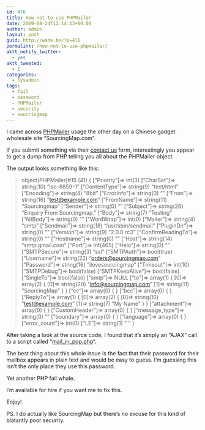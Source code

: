 ```yaml
---
id: 476
title: How not to use PHPMailer
date: 2009-08-24T12:14:13+00:00
author: admin
layout: post
guid: http://wade.be/?p=476
permalink: /how-not-to-use-phpmailer/
aktt_notify_twitter:
  - yes
aktt_tweeted:
  - 1
categories:
  - Sysadmin
tags:
  - fail
  - password
  - PHPMailer
  - security
  - sourcingmap
---
```

<p class="lead">
  I came across <a href="http://phpmailer.worxware.com/">PHPMailer</a> usage the other day on a Chinese gadget wholesale site &#8220;SourcingMap.com&#8221;.
</p>

If you submit something via their [contact us](http://www.sourcingmap.com/contact_us.php) form, interestingly you appear to get a dump from PHP telling you all about the PHPMailer object.

<!--more-->The output looks something like this:

> object(PHPMailer)#15 (41) { [&#8220;Priority&#8221;]=> int(3) [&#8220;CharSet&#8221;]=> string(10) &#8220;iso-8859-1&#8221; [&#8220;ContentType&#8221;]=> string(9) &#8220;text/html&#8221; [&#8220;Encoding&#8221;]=> string(4) &#8220;8bit&#8221; [&#8220;ErrorInfo&#8221;]=> string(0) &#8220;&#8221; [&#8220;From&#8221;]=> string(16) &#8220;test@example.com&#8221; [&#8220;FromName&#8221;]=> string(11) &#8220;Sourcingmap&#8221; [&#8220;Sender&#8221;]=> string(0) &#8220;&#8221; [&#8220;Subject&#8221;]=> string(26) &#8220;Enquiry From Sourcingmap.&#8221; [&#8220;Body&#8221;]=> string(7) &#8220;Testing&#8221; [&#8220;AltBody&#8221;]=> string(0) &#8220;&#8221; [&#8220;WordWrap&#8221;]=> int(0) [&#8220;Mailer&#8221;]=> string(4) &#8220;smtp&#8221; [&#8220;Sendmail&#8221;]=> string(18) &#8220;/usr/sbin/sendmail&#8221; [&#8220;PluginDir&#8221;]=> string(0) &#8220;&#8221; [&#8220;Version&#8221;]=> string(9) &#8220;2.0.0 rc3&#8221; [&#8220;ConfirmReadingTo&#8221;]=> string(0) &#8220;&#8221; [&#8220;Hostname&#8221;]=> string(0) &#8220;&#8221; [&#8220;Host&#8221;]=> string(14) &#8220;smtp.gmail.com&#8221; [&#8220;Port&#8221;]=> int(465) [&#8220;Helo&#8221;]=> string(0) &#8220;&#8221; [&#8220;SMTPSecure&#8221;]=> string(3) &#8220;ssl&#8221; [&#8220;SMTPAuth&#8221;]=> bool(true) [&#8220;Username&#8221;]=> string(22) &#8220;orders@sourcingmap.com&#8221; [&#8220;Password&#8221;]=> string(16) &#8220;ilovesourcingmap&#8221; [&#8220;Timeout&#8221;]=> int(10) [&#8220;SMTPDebug&#8221;]=> bool(false) [&#8220;SMTPKeepAlive&#8221;]=> bool(false) [&#8220;SingleTo&#8221;]=> bool(false) [&#8220;smtp&#8221;]=> NULL [&#8220;to&#8221;]=> array(1) { [0]=> array(2) { [0]=> string(20) &#8220;info@sourcingmap.com&#8221; [1]=> string(11) &#8220;SourcingMap&#8221; } } [&#8220;cc&#8221;]=> array(0) { } [&#8220;bcc&#8221;]=> array(0) { } [&#8220;ReplyTo&#8221;]=> array(1) { [0]=> array(2) { [0]=> string(16) &#8220;test@example.com&#8221; [1]=> string(7) &#8220;My Name&#8221; } } [&#8220;attachment&#8221;]=> array(0) { } [&#8220;CustomHeader&#8221;]=> array(0) { } [&#8220;message\_type&#8221;]=> string(0) &#8220;&#8221; [&#8220;boundary&#8221;]=> array(0) { } [&#8220;language&#8221;]=> array(0) { } [&#8220;error\_count&#8221;]=> int(0) [&#8220;LE&#8221;]=> string(1) &#8221; &#8221; }

After taking a look at the source code, I found that it&#8217;s simply an &#8220;AJAX&#8221; call to a script called &#8220;[mail\_in\_pop.php](http://www.sourcingmap.com/mail_in_pop.php)&#8220;.

The best thing about this whole issue is the fact that their password for their mailbox appears in plain text and would be easy to guess. I&#8217;m guessing this isn&#8217;t the only place they use this password.

Yet another PHP fail whale.

I&#8217;m available for hire if you want me to fix this.

Enjoy!

PS. I do actually like SourcingMap but there&#8217;s no excuse for this kind of blatantly poor security.

<div id="_mcePaste" style="overflow: hidden; position: absolute; left: -10000px; top: 0px; width: 1px; height: 1px;">
  object(PHPMailer)#15 (41) { [&#8220;Priority&#8221;]=> int(3) [&#8220;CharSet&#8221;]=> string(10) &#8220;iso-8859-1&#8221; [&#8220;ContentType&#8221;]=> string(9) &#8220;text/html&#8221; [&#8220;Encoding&#8221;]=> string(4) &#8220;8bit&#8221; [&#8220;ErrorInfo&#8221;]=> string(0) &#8220;&#8221; [&#8220;From&#8221;]=> string(16) &#8220;test@example.com&#8221; [&#8220;FromName&#8221;]=> string(11) &#8220;Sourcingmap&#8221; [&#8220;Sender&#8221;]=> string(0) &#8220;&#8221; [&#8220;Subject&#8221;]=> string(26) &#8220;Enquiry From Sourcingmap.&#8221; [&#8220;Body&#8221;]=> string(7) &#8220;Testing&#8221; [&#8220;AltBody&#8221;]=> string(0) &#8220;&#8221; [&#8220;WordWrap&#8221;]=> int(0) [&#8220;Mailer&#8221;]=> string(4) &#8220;smtp&#8221; [&#8220;Sendmail&#8221;]=> string(18) &#8220;/usr/sbin/sendmail&#8221; [&#8220;PluginDir&#8221;]=> string(0) &#8220;&#8221; [&#8220;Version&#8221;]=> string(9) &#8220;2.0.0 rc3&#8221; [&#8220;ConfirmReadingTo&#8221;]=> string(0) &#8220;&#8221; [&#8220;Hostname&#8221;]=> string(0) &#8220;&#8221; [&#8220;Host&#8221;]=> string(14) &#8220;smtp.gmail.com&#8221; [&#8220;Port&#8221;]=> int(465) [&#8220;Helo&#8221;]=> string(0) &#8220;&#8221; [&#8220;SMTPSecure&#8221;]=> string(3) &#8220;ssl&#8221; [&#8220;SMTPAuth&#8221;]=> bool(true) [&#8220;Username&#8221;]=> string(22) &#8220;orders@sourcingmap.com&#8221; [&#8220;Password&#8221;]=> string(16) &#8220;ilovesourcingmap&#8221; [&#8220;Timeout&#8221;]=> int(10) [&#8220;SMTPDebug&#8221;]=> bool(false) [&#8220;SMTPKeepAlive&#8221;]=> bool(false) [&#8220;SingleTo&#8221;]=> bool(false) [&#8220;smtp&#8221;]=> NULL [&#8220;to&#8221;]=> array(1) { [0]=> array(2) { [0]=> string(20) &#8220;info@sourcingmap.com&#8221; [1]=> string(11) &#8220;SourcingMap&#8221; } } [&#8220;cc&#8221;]=> array(0) { } [&#8220;bcc&#8221;]=> array(0) { } [&#8220;ReplyTo&#8221;]=> array(1) { [0]=> array(2) { [0]=> string(16) &#8220;test@example.com&#8221; [1]=> string(7) &#8220;My Name&#8221; } } [&#8220;attachment&#8221;]=> array(0) { } [&#8220;CustomHeader&#8221;]=> array(0) { } [&#8220;message_type&#8221;]=> string(0) &#8220;&#8221; [&#8220;boundary&#8221;]=> array(0) { } [&#8220;language&#8221;]=> array(0) { } [&#8220;error_count&#8221;]=> int(0) [&#8220;LE&#8221;]=> string(1) &#8221; &#8221; } <strong><span style="color: red;">Your enquiry has been successfully sent to the Store Owner.</span></strong>
</div>